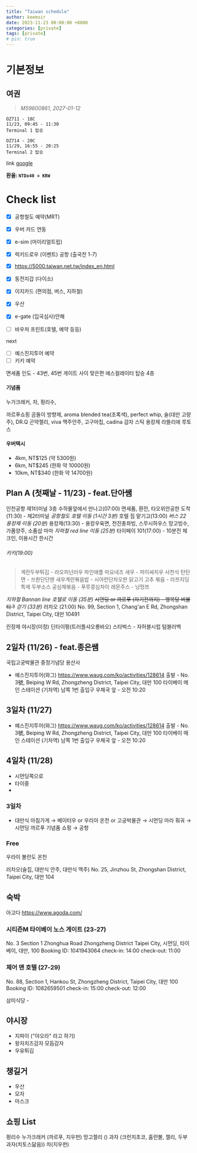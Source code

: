 ```yaml
---
title: "Taiwan schedule"
author: keemsir
date: 2023-11-23 00:00:00 +0800
categories: [private]
tags: [private]
# pin: true
---
```



# 기본정보
## 여권
> *M59600861, 2027-01-12*
>
	OZ711 - 18C
	11/23, 09:45 - 11:30
	Terminal 1 탑승
>
	OZ714 - 20C
	11/29, 16:55 - 20:25 
	Terminal 2 탑승

link [google](https://google.com)


__환율: `NTDx40 = KRW`__

# Check list
- [x] 공항철도 예약(MRT)
- [x] 우버 카드 연동
- [x] e-sim (마이리얼트립)
- [x] 럭키드로우 (이벤트) 공항 (출국전 1-7)
- [x] https://5000.taiwan.net.tw/index_en.html
- [x] 동전지갑 (다이소)
- [x] 이지카드 (편의점, 버스, 지하철)
- [x] 우산
- [x] e-gate (입국심사)안해

- [ ] 바우처 프린트(호텔, 예약 등등)

next 
- [ ] 예스진지투어 예약
- [ ] 키키 예약

면세품 인도 - 43번, 45번 게이트 사이 맞은편 에스컬레이터 탑승 4층



#### 기념품
누가크래커, 차, 펑리수,

까르푸쇼핑
곰돌이 방향제, aroma blended tea(초록색), perfect whip, 술(대만 고량주), 
DR.Q 곤약젤리, viva 맥주안주, 고구마칩, cadina 감자 스틱
용캉제
라뜰리에 루토스



#### 우버택시
- 4km, NT$125 (약 5300원)
- 6km, NT$245 (한화 약 10000원)
- 10km, NT$340 (한화 약 14700원)





## Plan A (첫째날 - 11/23) - feat.단아쌤

인천공항 제1터미널 3층 수하물앞에서 만나고(07:00)
면세품, 환전, 
타오위안공한 도착(11:30) - 제2터미널
*공항철도 호텔 이동 (1시간 3분)*
호텔 짐 맡기고(13:00)
*버스 22 용캉제 이동 (20분)*
용캉제(13:30) - 용캉우육면, 천진총좌빙, 스무시하우스 망고빙수, 가품양주, 소품샵 마마
*지하철 red line 이동 (25분)*
타이페이 101(17:00) - 10분전 체크인, 이용시간 한시간
###### 키키(19:00)
>계란두부튀김 - 라오피넌러우
>파인애플 마요네즈 새우 - 퍼이쌰치우
>사천식 탄탄면 - 쓰촨단단멘
>새우계란볶음밥 - 시아런단차오판
>닭고기 고추 볶음 - 라쯔지딩
>특제 두부소스 공심채볶음 - 푸루콩심차이
>레몬주스 - 닝멍쯔

*지하철 Bannan line 호텔로 이동 (35분)*
~~시먼딩 or 까르푸 (자기전까지) - 행복당 버블티 ?~~
*걷기 (33분)*
러차오 (21:00) No. 99, Section 1, Chang'an E Rd, Zhongshan District, Taipei City, 대만 10491


린장제 야시장(미정)
딘타이펑(트러플샤오롱바오)
스타벅스 - 자허블시럽
텀블러백

## 2일차 (11/26) - feat.종은쌤
국립고궁박물관
중정기념당
용산사

- 예스진지투어(와그)
https://www.waug.com/ko/activities/128614
출발 - No. 3號, Beiping W Rd, Zhongzheng District, Taipei City, 대만 100
타이베이 메인 스테이션 (기차역) 남쪽 1번 출입구 우체국 앞 - 오전 10:20


## 3일차 (11/27)
- 예스진지투어(와그)
https://www.waug.com/ko/activities/128614
출발 - No. 3號, Beiping W Rd, Zhongzheng District, Taipei City, 대만 100
타이베이 메인 스테이션 (기차역) 남쪽 1번 출입구 우체국 앞 - 오전 10:20

## 4일차 (11/28)


- 시먼딩쪽으로
- 타이중
- 



### 3일차
- 대만식 아침가게 → 베이터우 or 우리아 온천 or 고궁박물관 → 시먼딩 마라 훠궈 → 시먼딩 까르푸 기념품 쇼핑 → 공항


### Free
우라이 볼란도 온천

러차오(술집, 대만식 안주, 대만식 맥주)
No. 25, Jinzhou St, Zhongshan District, Taipei City, 대만 104


## 숙박
아고다 https://www.agoda.com/

### 시티즌M 타이베이 노스 게이트 (23-27)
No. 3 Section 1 Zhonghua Road Zhongzheng District Taipei City, 시먼딩, 타이베이, 대만, 100
Booking ID: 1041943064
check-in: 14:00
check-out: 11:00

### 체어 맨 호텔 (27-29)
No. 88, Section 1, Hankou St, Zhongzheng District, Taipei City, 대만 100
Booking ID: 1082659501
check-in: 15:00
check-out: 12:00


삼미식당 - 

## 야시장
- 지파이 ("야오라" 라고 하기)
- 왕자치즈감자 모듬감자
- 우유튀김


## 챙길거
- 우산
- 모자
- 마스크


## 쇼핑 List
펑리수
누가크래커 (까르푸, 지우펀)
망고젤리 ()
과자 (크런치초코, 홈런볼, 젤리, 두부과자(치토스닮음))
차(지우펀)

